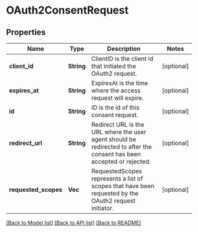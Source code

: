# OAuth2ConsentRequest

## Properties
Name | Type | Description | Notes
------------ | ------------- | ------------- | -------------
**client_id** | **String** | ClientID is the client id that initiated the OAuth2 request. | [optional] 
**expires_at** | **String** | ExpiresAt is the time where the access request will expire. | [optional] 
**id** | **String** | ID is the id of this consent request. | [optional] 
**redirect_url** | **String** | Redirect URL is the URL where the user agent should be redirected to after the consent has been accepted or rejected. | [optional] 
**requested_scopes** | **Vec<String>** | RequestedScopes represents a list of scopes that have been requested by the OAuth2 request initiator. | [optional] 

[[Back to Model list]](../README.md#documentation-for-models) [[Back to API list]](../README.md#documentation-for-api-endpoints) [[Back to README]](../README.md)


